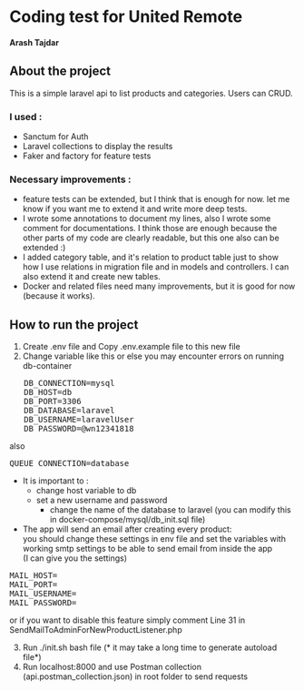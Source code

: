# Coding test for United Remote
#### Arash Tajdar

## About the project
This is a simple laravel api to list products and categories. 
Users can CRUD.

### I used :
- Sanctum for Auth
- Laravel collections to display the results
- Faker and factory for feature tests

### Necessary improvements :

- feature tests can be extended, but I think that is enough for now. let me know if you want me to extend it and write more deep tests.
- I wrote some annotations to document my lines, also I wrote some comment for documentations. I think those are enough because the other parts of my code are clearly readable, but this one also can be extended :)
- I added category table, and it's relation to product table just to show how I use relations in migration file and in models and controllers. I can also extend it and create new tables.
- Docker and related files need many improvements, but it is good for now (because it works).

## How to run the project

1. Create .env file and Copy .env.example file to this new file
2. Change variable like this or else you may encounter errors on running db-container
<pre>
   DB_CONNECTION=mysql
   DB_HOST=db
   DB_PORT=3306
   DB_DATABASE=laravel
   DB_USERNAME=laravelUser
   DB_PASSWORD=@wn12341818
</pre>
also 
<pre>QUEUE_CONNECTION=database
</pre>
   - It is important to :  
     - change host variable to db 
     - set a new username and password 
       - change the name of the database to laravel (you can modify this in docker-compose/mysql/db_init.sql file) 
   - The app will send an email after creating every product:<br>
you should change these settings in env file  and set the variables with working smtp settings to be able to send email from inside the app <br>
     (I can give you the settings)
<pre>
MAIL_HOST=
MAIL_PORT=
MAIL_USERNAME=
MAIL_PASSWORD=
</pre>
or if you want to disable this feature simply comment Line 31 in SendMailToAdminForNewProductListener.php

3. Run ./init.sh bash file (* it may take a long time to generate autoload file*)
4. Run localhost:8000 and use Postman collection (api.postman_collection.json) in root folder to send requests

